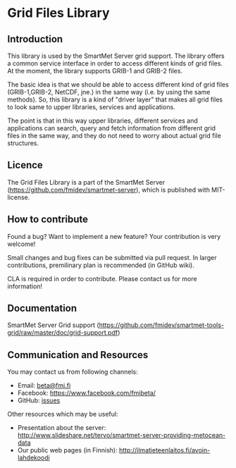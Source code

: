 Grid Files Library
====================
## Introduction

This library is used by the SmartMet Server grid support. The library offers a common service interface in order to access different kinds of grid files. At the moment, the library supports GRIB-1 and GRIB-2 files.

The basic idea is that we should be able to access different kind of grid files (GRIB-1,GRIB-2, NetCDF, jne.) in the same way (i.e. by using the same methods). So, this library is a kind of "driver layer" that makes all grid files to look same to upper libraries, services and applications.

The point is that in this way upper libraries, different services and applications can search, query and fetch information from different grid files in the same way, and they do not need to worry about actual grid file structures.


## Licence
The Grid Files Library is a part of the SmartMet Server (https://github.com/fmidev/smartmet-server), which is published with MIT-license.

## How to contribute
Found a bug? Want to implement a new feature? Your contribution is very welcome!

Small changes and bug fixes can be submitted via pull request. In larger contributions, premilinary plan is recommended (in GitHub wiki). 

CLA is required in order to contribute. Please contact us for more information!

## Documentation
SmartMet Server Grid support (https://github.com/fmidev/smartmet-tools-grid/raw/master/doc/grid-support.pdf)


## Communication and Resources
You may contact us from following channels:
* Email: beta@fmi.fi
* Facebook: https://www.facebook.com/fmibeta/
* GitHub: [issues](../../issues)

Other resources which may be useful:  
* Presentation about the server: http://www.slideshare.net/tervo/smartmet-server-providing-metocean-data  
* Our public web pages (in Finnish): http://ilmatieteenlaitos.fi/avoin-lahdekoodi   




